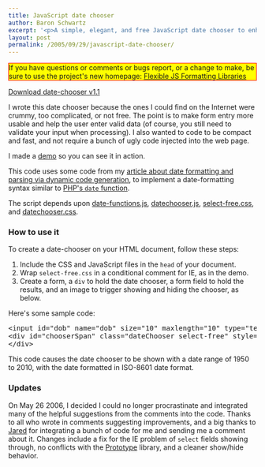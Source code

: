 ```yaml
---
title: JavaScript date chooser
author: Baron Schwartz
excerpt: '<p>A simple, elegant, and free JavaScript date chooser to enhance form usability.  It just works, and people like it.</p>'
layout: post
permalink: /2005/09/29/javascript-date-chooser/
---
```

<p style="border:solid red 1px; background:yellow">
  If you have questions or comments or bugs report, or a change to make, be sure to use the project's new homepage: <a href="http://code.google.com/p/flexible-js-formatting/">Flexible JS Formatting Libraries</a>
</p>

<p class="download">
  <a href="/articles/date-chooser.zip">Download date-chooser v1.1</a>
</p>

I wrote this date chooser because the ones I could find on the Internet were crummy, too complicated, or not free. The point is to make form entry more usable and help the user enter valid data (of course, you still need to validate your input when processing). I also wanted to code to be compact and fast, and not require a bunch of ugly code injected into the web page.

I made a [demo][1] so you can see it in action.

This code uses some code from my [article about date formatting and parsing via dynamic code generation][2], to implement a date-formatting syntax similar to [PHP's `date` function][3].

The script depends upon [date-functions.js][4], [datechooser.js][5], [select-free.css][6], and [datechooser.css][7].

### How to use it

To create a date-chooser on your HTML document, follow these steps:

1.  Include the CSS and JavaScript files in the `head` of your document.
2.  Wrap `select-free.css` in a conditional comment for IE, as in the demo.
3.  Create a form, a `div` to hold the date chooser, a form field to hold the results, and an image to trigger showing and hiding the chooser, as below.

Here's some sample code:

<pre>&lt;input id="dob" name="dob" size="10" maxlength="10" type="text"/&gt;&lt;img src="/files/calendar.gif" onclick="showChooser(this, 'dob', 'chooserSpan', 1950, 2010, 'Y-m-d', false);"/&gt;
&lt;div id="chooserSpan" class="dateChooser select-free" style="display: none; visibility: hidden; width: 160px;"&gt;
&lt;/div&gt;</pre>

This code causes the date chooser to be shown with a date range of 1950 to 2010, with the date formatted in ISO-8601 date format.

### Updates

On May 26 2006, I decided I could no longer procrastinate and integrated many of the helpful suggestions from the comments into the code. Thanks to all who wrote in comments suggesting improvements, and a big thanks to [Jared][8] for integrating a bunch of code for me and sending me a comment about it. Changes include a fix for the IE problem of `select` fields showing through, no conflicts with the [Prototype][9] library, and a cleaner show/hide behavior.

 [1]: /articles/javascript-date-chooser-demo.html
 [2]: /blog/2005/12/20/javascript-date-parsing/
 [3]: http://www.php.net/manual/en/function.date.php
 [4]: /articles/date-functions.js
 [5]: /articles/datechooser.js
 [6]: /articles/select-free.css
 [7]: /articles/datechooser.css
 [8]: http://www.hatwhite.com/
 [9]: http://prototype.conio.net/
